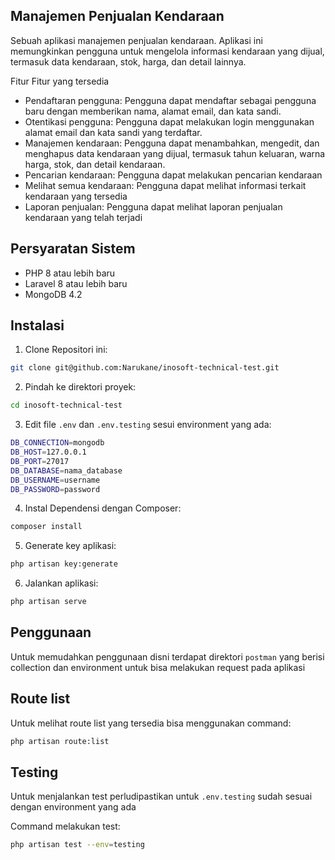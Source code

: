 ## Manajemen Penjualan Kendaraan
Sebuah aplikasi manajemen penjualan kendaraan. Aplikasi ini memungkinkan pengguna untuk mengelola informasi kendaraan yang dijual, termasuk data kendaraan, stok, harga, dan detail lainnya.

Fitur Fitur yang tersedia
- Pendaftaran pengguna: Pengguna dapat mendaftar sebagai pengguna baru dengan memberikan nama, alamat email, dan kata sandi.
- Otentikasi pengguna: Pengguna dapat melakukan login menggunakan alamat email dan kata sandi yang terdaftar.
- Manajemen kendaraan: Pengguna dapat menambahkan, mengedit, dan menghapus data kendaraan yang dijual, termasuk tahun keluaran, warna
harga, stok, dan detail kendaraan.
- Pencarian kendaraan: Pengguna dapat melakukan pencarian kendaraan
- Melihat semua kendaraan: Pengguna dapat melihat informasi terkait kendaraan yang tersedia
- Laporan penjualan: Pengguna dapat melihat laporan penjualan kendaraan yang telah terjadi

## Persyaratan Sistem

- PHP 8 atau lebih baru
- Laravel 8 atau lebih baru
- MongoDB 4.2

## Instalasi

1. Clone Repositori ini:
```bash
git clone git@github.com:Narukane/inosoft-technical-test.git
```

2. Pindah ke direktori proyek:
```bash
cd inosoft-technical-test
```

3. Edit file `.env` dan `.env.testing` sesui environment yang ada:
```bash
DB_CONNECTION=mongodb
DB_HOST=127.0.0.1
DB_PORT=27017
DB_DATABASE=nama_database
DB_USERNAME=username
DB_PASSWORD=password
```

4. Instal Dependensi dengan Composer:
```bash
composer install
```

5. Generate key aplikasi:
```bash
php artisan key:generate
```

6. Jalankan aplikasi:
```bash
php artisan serve
```

## Penggunaan
Untuk memudahkan penggunaan disni terdapat direktori `postman` yang berisi collection dan environment untuk bisa melakukan request pada aplikasi

## Route list
Untuk melihat route list yang tersedia bisa menggunakan command:
```bash
php artisan route:list
```

## Testing
Untuk menjalankan test perludipastikan untuk `.env.testing` sudah sesuai dengan environment yang ada

Command melakukan test:
```bash
php artisan test --env=testing
```



